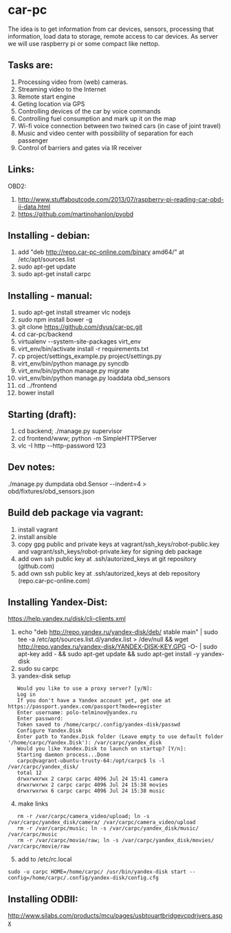 car-pc
======
The idea is to get information from car devices, sensors, processing that information, load data to storage, remote access to car devices. As server we will use raspberry pi or some compact like nettop. 

Tasks are: 
----------
1. Processing video from (web) cameras.
2. Streaming video to the Internet
3. Remote start engine
4. Geting location via GPS
5. Controlling devices of the car by voice commands
6. Controlling fuel consumption and mark up it on the map
7. Wi-fi voice connection between two twined cars (in case of joint travel)
8. Music and video center with possibility of separation for each passenger
9. Control of barriers and gates via IR receiver


Links:
----------
OBD2:
 1. http://www.stuffaboutcode.com/2013/07/raspberry-pi-reading-car-obd-ii-data.html
 2. https://github.com/martinohanlon/pyobd


Installing - debian:
----------
 1. add "deb http://repo.car-pc-online.com/binary amd64/" at /etc/apt/sources.list
 2. sudo apt-get update
 3. sudo apt-get install carpc

Installing - manual:
----------
 1. sudo apt-get install streamer vlc nodejs
 2. sudo npm install bower -g
 3. git clone https://github.com/dyus/car-pc.git
 4. cd car-pc/backend
 5. virtualenv --system-site-packages virt_env
 6. virt_env/bin/activate install -r requirements.txt
 7. cp project/settings_example.py project/settings.py
 8. virt_env/bin/python manage.py syncdb
 9. virt_env/bin/python manage.py migrate
 10. virt_env/bin/python manage.py loaddata obd_sensors
 11. cd ../frontend
 12. bower install

Starting (draft):
----------
 1. cd backend; ./manage.py supervisor
 2. cd frontend/www; python -m SimpleHTTPServer
 3. vlc -I http --http-password 123



Dev notes:
----------
 ./manage.py dumpdata obd.Sensor --indent=4 > obd/fixtures/obd_sensors.json


Build deb package via vagrant:
----------
 1. install vagrant
 2. install ansible
 3. copy gpg public and private keys at vagrant/ssh_keys/robot-public.key and vagrant/ssh_keys/robot-private.key for signing deb package
 4. add own ssh public key at .ssh/autorized_keys at git repository (github.com)
 5. add own ssh public key at .ssh/autorized_keys at deb repository (repo.car-pc-online.com)


Installing Yandex-Dist:
----------
https://help.yandex.ru/disk/cli-clients.xml
 1. echo "deb http://repo.yandex.ru/yandex-disk/deb/ stable main" | sudo tee -a /etc/apt/sources.list.d/yandex.list > /dev/null && wget http://repo.yandex.ru/yandex-disk/YANDEX-DISK-KEY.GPG -O- | sudo apt-key add - && sudo apt-get update && sudo apt-get install -y yandex-disk
 2. sudo su carpc 
 3. yandex-disk setup
 ```
    Would you like to use a proxy server? [y/N]:
    Log in
    If you don't have a Yandex account yet, get one at https://passport.yandex.com/passport?mode=register
    Enter username: polo-telminov@yandex.ru
    Enter password:
    Token saved to /home/carpc/.config/yandex-disk/passwd
    Configure Yandex.Disk
    Enter path to Yandex.Disk folder (Leave empty to use default folder '/home/carpc/Yandex.Disk'): /var/carpc/yandex_disk
    Would you like Yandex.Disk to launch on startup? [Y/n]:
    Starting daemon process...Done
    carpc@vagrant-ubuntu-trusty-64:/opt/carpc$ ls -l /var/carpc/yandex_disk/
    total 12
    drwxrwxrwx 2 carpc carpc 4096 Jul 24 15:41 camera
    drwxrwxrwx 2 carpc carpc 4096 Jul 24 15:38 movies
    drwxrwxrwx 6 carpc carpc 4096 Jul 24 15:38 music
 ```
 4. make links
 ```
    rm -r /var/carpc/camera_video/upload; ln -s /var/carpc/yandex_disk/camera/ /var/carpc/camera_video/upload
    rm -r /var/carpc/music; ln -s /var/carpc/yandex_disk/music/ /var/carpc/music
    rm -r /var/carpc/movie/raw; ln -s /var/carpc/yandex_disk/movies/ /var/carpc/movie/raw
 ```
 5. add to /etc/rc.local
 ```
 sudo -u carpc HOME=/home/carpc/ /usr/bin/yandex-disk start --config=/home/carpc/.config/yandex-disk/config.cfg
 ```

Installing ODBII:
----------
http://www.silabs.com/products/mcu/pages/usbtouartbridgevcpdrivers.aspx
